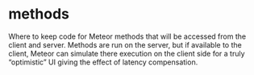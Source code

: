 # methods

Where to keep code for Meteor methods that will be accessed from the client and server. Methods are run on the server, but if available to the client, Meteor can simulate there execution on the client side for a truly “optimistic” UI giving the effect of latency compensation.